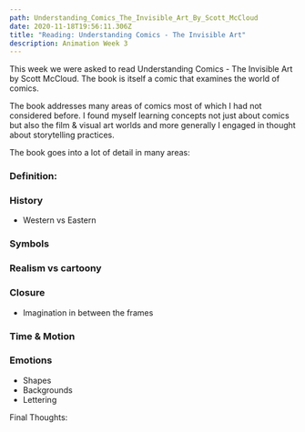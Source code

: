 ```yaml
---
path: Understanding_Comics_The_Invisible_Art_By_Scott_McCloud
date: 2020-11-18T19:56:11.306Z
title: "Reading: Understanding Comics - The Invisible Art"
description: Animation Week 3
---
```

This week we were asked to read Understanding Comics - The Invisible Art by Scott McCloud. The book is itself a comic that examines the world of comics. 

The book addresses many areas of comics most of which I had not considered before. I found myself learning concepts not just about comics but also the film & visual art worlds and more generally I engaged in thought about storytelling practices.

The book goes into a lot of detail in many areas:

### Definition:

### History

* Western vs Eastern

### Symbols

### Realism vs cartoony

### Closure

* Imagination in between the frames

### Time & Motion

### Emotions

* Shapes
* Backgrounds
* Lettering

Final Thoughts:

